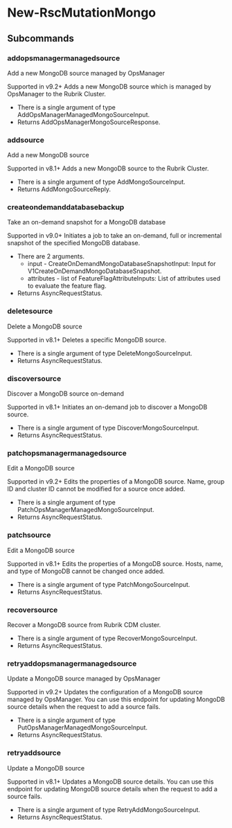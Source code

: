 # New-RscMutationMongo
## Subcommands
### addopsmanagermanagedsource
Add a new MongoDB source managed by OpsManager

Supported in v9.2+
Adds a new MongoDB source which is managed by OpsManager to the Rubrik Cluster.

- There is a single argument of type AddOpsManagerManagedMongoSourceInput.
- Returns AddOpsManagerMongoSourceResponse.
### addsource
Add a new MongoDB source

Supported in v8.1+
Adds a new MongoDB source to the Rubrik Cluster.

- There is a single argument of type AddMongoSourceInput.
- Returns AddMongoSourceReply.
### createondemanddatabasebackup
Take an on-demand snapshot for a MongoDB database

Supported in v9.0+
Initiates a job to take an on-demand, full or incremental snapshot of the specified MongoDB database.

- There are 2 arguments.
    - input - CreateOnDemandMongoDatabaseSnapshotInput: Input for V1CreateOnDemandMongoDatabaseSnapshot.
    - attributes - list of FeatureFlagAttributeInputs: List of attributes used to evaluate the feature flag.
- Returns AsyncRequestStatus.
### deletesource
Delete a MongoDB source

Supported in v8.1+
Deletes a specific MongoDB source.

- There is a single argument of type DeleteMongoSourceInput.
- Returns AsyncRequestStatus.
### discoversource
Discover a MongoDB source on-demand

Supported in v8.1+
Initiates an on-demand job to discover a MongoDB source.

- There is a single argument of type DiscoverMongoSourceInput.
- Returns AsyncRequestStatus.
### patchopsmanagermanagedsource
Edit a MongoDB source

Supported in v9.2+
Edits the properties of a MongoDB source. Name, group ID and cluster ID cannot be modified for a source once added.

- There is a single argument of type PatchOpsManagerManagedMongoSourceInput.
- Returns AsyncRequestStatus.
### patchsource
Edit a MongoDB source

Supported in v8.1+
Edits the properties of a MongoDB source. Hosts, name, and type of MongoDB cannot be changed once added.

- There is a single argument of type PatchMongoSourceInput.
- Returns AsyncRequestStatus.
### recoversource
Recover a MongoDB source from Rubrik CDM cluster.

- There is a single argument of type RecoverMongoSourceInput.
- Returns AsyncRequestStatus.
### retryaddopsmanagermanagedsource
Update a MongoDB source managed by OpsManager

Supported in v9.2+
Updates the configuration of a MongoDB source managed by OpsManager. You can use this endpoint for updating MongoDB source details when the request to add a source fails.

- There is a single argument of type PutOpsManagerManagedMongoSourceInput.
- Returns AsyncRequestStatus.
### retryaddsource
Update a MongoDB source

Supported in v8.1+
Updates a MongoDB source details. You can use this endpoint for updating MongoDB source details when the request to add a source fails.

- There is a single argument of type RetryAddMongoSourceInput.
- Returns AsyncRequestStatus.
